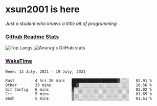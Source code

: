 # xsun2001 is here

*Just a student who knows a little bit of programming*

### [Github Readme Stats](https://github.com/anuraghazra/github-readme-stats)

![Top Langs](https://github-readme-stats.vercel.app/api/top-langs/?username=xsun2001&layout=compact&theme=radical) ![Anurag's GitHub stats](https://github-readme-stats.vercel.app/api?username=xsun2001&show_icons=true&theme=radical)

### [WakaTime](https://wakatime.com)

<!--START_SECTION:waka-->
```text
Week: 13 July, 2021 - 19 July, 2021

Rust         4 hrs 26 mins   ████████████████████▓░░░░   82.91 % 
Other        33 mins         ██▓░░░░░░░░░░░░░░░░░░░░░░   10.56 % 
Git Config   6 mins          ▓░░░░░░░░░░░░░░░░░░░░░░░░   02.02 % 
C++          5 mins          ▒░░░░░░░░░░░░░░░░░░░░░░░░   01.65 % 
Bash         5 mins          ▒░░░░░░░░░░░░░░░░░░░░░░░░   01.61 % 
```
<!--END_SECTION:waka-->
